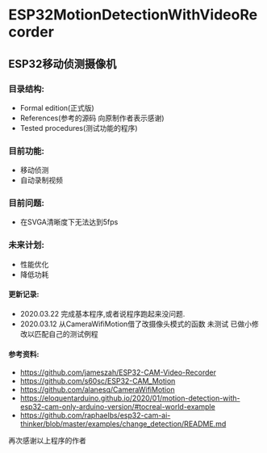 # ESP32MotionDetectionWithVideoRecorder
## ESP32移动侦测摄像机

### 目录结构:
- Formal edition(正式版)
- References(参考的源码 向原制作者表示感谢)
- Tested procedures(测试功能的程序)

### 目前功能:
- 移动侦测
- 自动录制视频

### 目前问题:
- 在SVGA清晰度下无法达到5fps

### 未来计划:
- 性能优化
- 降低功耗

#### 更新记录:
- 2020.03.22 完成基本程序,或者说程序跑起来没问题.
- 2020.03.12 从CameraWifiMotion借了改摄像头模式的函数 未测试 已做小修改以匹配自己的测试例程

#### 参考资料:
- https://github.com/jameszah/ESP32-CAM-Video-Recorder
- https://github.com/s60sc/ESP32-CAM_Motion
- https://github.com/alanesq/CameraWifiMotion
- https://eloquentarduino.github.io/2020/01/motion-detection-with-esp32-cam-only-arduino-version/#tocreal-world-example
- https://github.com/raphaelbs/esp32-cam-ai-thinker/blob/master/examples/change_detection/README.md

再次感谢以上程序的作者